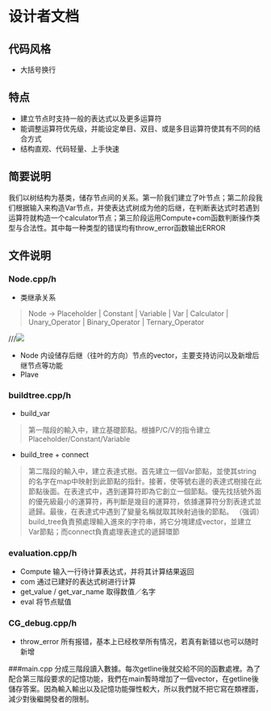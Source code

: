 # 设计者文档
## 代码风格
- 大括号换行
## 特点
- 建立节点时支持一般的表达式以及更多运算符
- 能调整运算符优先级，并能设定单目、双目、或是多目运算符使其有不同的结合方式
- 结构直观、代码轻量、上手快速

## 简要说明
我们以树结构为基类，储存节点间的关系。第一阶我们建立了叶节点；第二阶段我们根据输入来构造Var节点，并使表达式树成为他的后继，在判断表达式时若遇到运算符就构造一个calculator节点；第三阶段运用Compute+com函数判断操作类型与合法性。其中每一种类型的错误均有throw_error函数输出ERROR

## 文件说明

### Node.cpp/h
- 类继承关系
> Node -> Placeholder | Constant | Variable | Var | Calculator | Unary_Operator | Binary_Operator | Ternary_Operator

///![](picture/1.jpg)
- Node
内设储存后继（往叶的方向）节点的vector，主要支持访问以及新增后继节点等功能
- Plave
### buildtree.cpp/h
- build_var
>第一階段的輸入中，建立基礎節點。根據P/C/V的指令建立Placeholder/Constant/Variable

- build_tree + connect
>第二階段的輸入中，建立表達式樹。首先建立一個Var節點，並使其string 的名字在map中映射到此節點的指針。接著，使等號右邊的表達式樹接在此節點後面。在表達式中，遇到運算符即為它創立一個節點。優先找括號外面的優先級最小的運算符，再判斷是幾目的運算符，依據運算符分割表達式並遞歸。最後，在表達式中遇到了變量名稱就取其映射過後的節點。
（强调）build_tree負責預處理輸入進來的字符串，將它分塊建成vector，並建立Var節點；而connect負責處理表達式的遞歸環節


### evaluation.cpp/h
- Compute
输入一行待计算表达式，并将其计算结果返回
- com
通过已建好的表达式树进行计算
- get_value / get_var_name
取得数值／名字
- eval
将节点赋值

### CG_debug.cpp/h
- throw_error
所有报错，基本上已经枚举所有情况，若真有新错以也可以随时新增

###main.cpp
分成三階段讀入數據。每次getline後就交給不同的函數處裡。為了配合第三階段要求的記憶功能，我們在main暫時增加了一個vector，在getline後儲存答案。因為輸入輸出以及記憶功能彈性較大，所以我們就不把它寫在類裡面，減少對後繼開發者的限制。